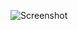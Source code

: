 ![Screenshot](https://raw.githubusercontent.com/Cryakl/Ultimate-RAT-Collection/refs/heads/main/CIA/C.I.A%20v1.0/Screenshot.png)
